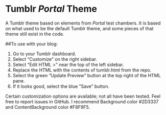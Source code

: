 Tumblr _Portal_ Theme
===================

A Tumblr theme based on elements from _Portal_ test chambers.  It is based on what used to be the default Tumblr theme, and some pieces of that theme still exist in the code.

##To use with your blog:
1. Go to your Tumblr dashboard.
2. Select “Customize” on the right sidebar.
3. Select “Edit HTML >” near the top of the left sidebar.
4. Replace the HTML with the contents of tumblr.html from the repo.
5. Select the green “Update Preview” button at the top right of the HTML pane.
6. If it looks good, select the blue ”Save” button.

Certain customization options are available; not all have been tested.  Feel free to report issues in GitHub.  I recommend Background color #2D3337 and ContentBackground color #F8F9F5.
